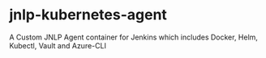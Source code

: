# jnlp-kubernetes-agent
A Custom JNLP Agent container for Jenkins which includes Docker, Helm, Kubectl, Vault and Azure-CLI
